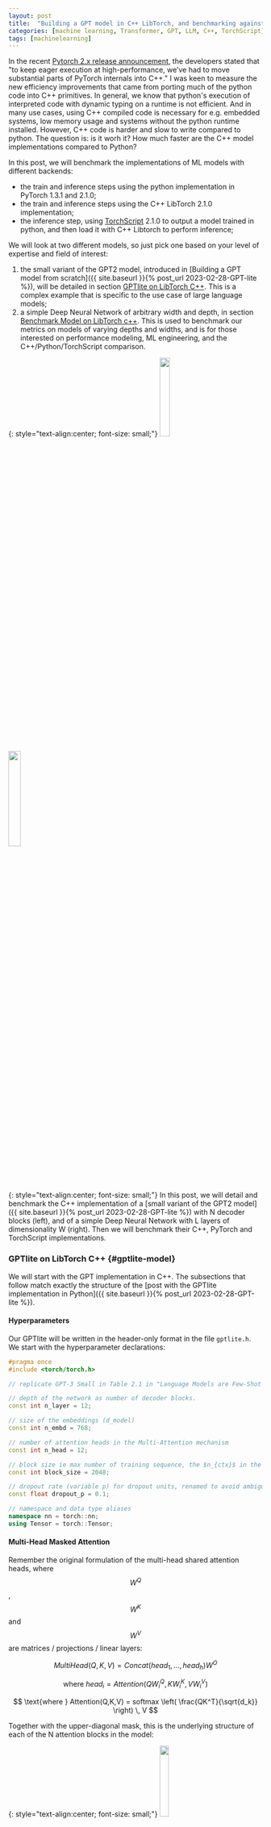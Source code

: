 ```yaml
---
layout: post
title:  "Building a GPT model in C++ LibTorch, and benchmarking against PyTorch and TorchScript"
categories: [machine learning, Transformer, GPT, LLM, C++, TorchScript]
tags: [machinelearning]
---
```


In the recent [Pytorch 2.x release announcement](https://pytorch.org/get-started/pytorch-2.0/), the developers stated that "to keep eager execution at high-performance, we’ve had to move substantial parts of PyTorch internals into C++." I was keen to measure the new efficiency improvements that came from porting much of the python code into C++ primitives. In general, we know that python's execution of interpreted code with dynamic typing on a runtime is not efficient. And in many use cases, using C++ compiled code is necessary for e.g. embedded systems, low memory usage and systems without the python runtime installed. However, C++ code is harder and slow to write compared to python. The question is: is it worh it? How much faster are the C++ model implementations compared to Python? 

In this post, we will benchmark the implementations of ML models with different backends:
- the train and inference steps using the python implementation in PyTorch 1.3.1 and 2.1.0;
- the train and inference steps using the C++ LibTorch 2.1.0 implementation;
- the inference step, using [TorchScript](https://pytorch.org/tutorials/beginner/Intro_to_TorchScript_tutorial.html) 2.1.0 to output a model trained in python, and then load it with C++ Libtorch to perform inference;

We will look at two different models, so just pick one based on your level of expertise and field of interest:
1. the small variant of the GPT2 model, introduced in [Building a GPT model from scratch]({{ site.baseurl }}{% post_url  2023-02-28-GPT-lite %}), will be detailed in section [GPTlite on LibTorch C++](#gptlite-model). This is a complex example that is specific to the use case of large language models; 
2. a simple Deep Neural Network of arbitrary width and depth, in section [Benchmark Model on LibTorch c++](#benchmark-model). This is used to benchmark our metrics on models of varying depths and widths, and is for those interested on performance modeling, ML engineering, and the C++/Python/TorchScript comparison.  

{: style="text-align:center; font-size: small;"}
<img width="20%" height="20%" src="/assets/GPT-lite/gpt_lite_compact.png"/>
&nbsp; &nbsp; &nbsp; &nbsp; &nbsp; &nbsp; &nbsp;
<img width="22%" height="22%" src="/assets/GPT-lite/benchmark_model.png"/>

{: style="text-align:center; font-size: small;"}
In this post, we will detail and benchmark the C++ implementation of a [small variant of the GPT2 model]({{ site.baseurl }}{% post_url  2023-02-28-GPT-lite %}) with N decoder blocks (left), and of a simple Deep Neural Network with L layers of dimensionality W (right). Then we will benchmark their C++, PyTorch and TorchScript implementations.

### GPTlite on LibTorch C++ {#gptlite-model}

We will start with the GPT implementation in C++. The subsections that follow match exactly the structure of the [post with the GPTlite implementation in Python]({{ site.baseurl }}{% post_url  2023-02-28-GPT-lite %}).

#### Hyperparameters

Our GPTlite will be written in the header-only format in the file `gptlite.h`. We start with the hyperparameter declarations:

```cpp
#pragma once
#include <torch/torch.h>

// replicate GPT-3 Small in Table 2.1 in "Language Models are Few-Shot Learners, Brown et al, 2021"

// depth of the network as number of decoder blocks.
const int n_layer = 12;

// size of the embeddings (d_model)
const int n_embd = 768;

// number of attention heads in the Multi-Attention mechanism
const int n_head = 12;

// block size ie max number of training sequence, the $n_{ctx}$ in the paper .
const int block_size = 2048;

// dropout rate (variable p) for dropout units, renamed to avoid ambiguity
const float dropout_p = 0.1;

// namespace and data type aliases
namespace nn = torch::nn;
using Tensor = torch::Tensor;
```

#### Multi-Head Masked Attention

Remember the original formulation of the multi-head shared attention heads, where $$W^Q$$, $$W^K$$ and $$W^V$$ are matrices / projections / linear layers:

$$
MultiHead(Q, K, V ) = Concat(head_1, ..., head_h)W^O
$$

$$
\text{where } head_i = Attention(QW^Q_i, KW^K_i, VW^V_i)
$$

$$
\text{where } Attention(Q,K,V) = softmax \left( \frac{QK^T}{\sqrt{d_k}} \right) \, V
$$


Together with the upper-diagonal mask, this is the underlying structure of each of the N attention blocks in the model:

{: style="text-align:center; font-size: small;"}
<img width="19%" height="19%" src="/assets/GPT-lite/gpt_lite_attention.png"/>

{: style="text-align:center; font-size: small;"}
The multi-head (Nx) attention module in the GPTlite model, emphasized in red.

The C++ code is analogous to the python implementation. We start by defining a single attention head:

```cpp
struct Head : nn::Module {
  Head(int head_size) {
    int head_size = head_size;
    nn::Linear key   = nn::Linear( nn::LinearOptions(n_embd, head_size).bias(false) );
    nn::Linear query = nn::Linear( nn::LinearOptions(n_embd, head_size).bias(false) );
    nn::Linear value = nn::Linear( nn::LinearOptions(n_embd, head_size).bias(false) );
    Tensor tril = torch::tril(torch::ones( {block_size, block_size} ));
    nn::Dropout dropout = nn::Dropout(dropout_p);

    register_module("key", key);
    register_module("query", query);
    register_module("value", value);
    register_buffer("tril", tril);
    register_module("dropout", this->dropout);
  }


  Tensor forward(Tensor x){
    int B=x.size(0), T=x.size(1), C=x.size(2);
    Tensor k = key(x);   //shape (B,T, head_size)
    Tensor q = query(x); //shape (B,T, head_size)
    Tensor v = value(x); //shape (B,T, head_size)

    // compute self-attention scores
    Tensor wei = torch::matmul(q, k.transpose(-2, -1)); //shape (B,T, T)
    wei = wei * std::pow(C,-0.5); //scale by sqrt(d_k)
    wei = wei.masked_fill(tril.slice(0, 0, T).slice(1, 0, T) == 0, -inf);
    wei = F::softmax(wei, -1); // (B, T, T)
    wei = this->dropout(wei);

    // perform weighted aggregation of values
    Tensor out = torch::matmul(wei, v); // shape (B, T, head_size)
    return out;
  }

}
```

In order to keep the code small and clean, `Head` and all our modules that follow will be defined as a `struct` and not as a `class`, so that all members are public and not private by default.
Note the `register_module` operator that is not needed in the python implementation. Why do we need this? In practice, C++ has no reflection, so it cannot iterate over a class variables, unless they're declared somewhere. However, we need this iterator feature, so that LibTorch can iterate class members for e.g. parameter count, recursive copy of submodules to a device, back propagation of weights among several heads, etc. There are two options to create this iterator, and in this post we will use both:
1. We can keep all modules inside an LibTorch container such `nn::Sequential` or `nn::ModuleList`. Applying a function to the container will recursively apply it to every module inside;
2. We can call `register_parameter`, `register_buffer` and `register_module` to register parameters, buffers or modules during initialization, and LibTorch will keep track of these internally.

Also, in the code above, we do `register_buffer` on tril because it is a tensor that is not a parameter, but a state, i.e. torch will not record its gradients.

Finally, LibTorch does not allow named arguments like in Python e.g. `bias=False`, so these cannot be passed *directly*. The possible constructors are `Linear(in_features, out_features)` or `Linear(LinearOptions(in_features, out_features).bias(False))`, so when we need to pass any named parameters, we use the second constructor and wrap all options inside `LinearOptions`.

We will now combine (concatenate) the output of all heads into our multi-head shared-attention module:

```cpp
struct MultiHeadAttention : nn::Module {

  MultiHeadAttention(int num_heads, int head_size) {

    nn::ModuleList heads = torch::nn::ModuleList();
    for (int i=0; i<num_heads; i++)
      heads->push_back( Head(head_size) );
    nn::Linear proj = nn::Linear(n_embd, n_embd);
    nn::Dropout dropout = nn::Dropout(dropout_p);
    
    register_module("heads", heads);
    register_module("proj", proj);
    register_module("dropout", this->dropout);
  }


  Tensor forward(Tensor x){

    //Concatenate the outputs of the heads along the last dimension
    Tensor outputs[n_head];
    for (int i=0; i<n_head; i++){
      Head* head = heads[i]->as<Head>();
      outputs[i] = head->forward(x);
    }

    Tensor out = torch::cat(outputs, -1);
    out = proj(out);
    out = this->dropout(out);
    return out;
  }
}
```

Again, we used `nn::ModuleList` as a container, instead of any std-library container. Containers in C++ are declared for a given fixed element type. So, the tricky bit here is that `nn::ModuleList` stores elements of type `nn::Module` that needs to be casted dynamically to its base type `Head` with `module->as<Head>()` before calling the internal members of the instantiated `Head`.

#### Feed Forward Network

The Feed-forward network is a two-layer Deep Neural Network and is pretty straighforward to implement:

{: style="text-align:center; font-size: small;"}
<img width="19%" height="19%" src="/assets/GPT-lite/gpt_lite_feedforward.png"/>

{: style="text-align:center; font-size: small;"}
The feed forward network in the GPTlite model, emphasized in red.

```cpp
struct FeedForward : nn::Module {

  FeedForward(int n_embd) {
    nn::Sequential net = nn::Sequential(
      nn::Linear(n_embd, n_embd*4),
      nn::ReLU(),
      nn::Linear(n_embd*4, n_embd),
      nn::Dropout(dropout_p)
      );
    register_module("net", net);

  Tensor forward(Tensor x) {
    return net->forward(x);
  }
}
```

#### The GPT Block

We'll call GPT *block* the sequence of a multi-head attention and a feedforward module. Similarly to the python implementation, we add skip connections and normalization before the attention and feed-forward network.

{: style="text-align:center; font-size: small;"}
<img width="19%" height="19%" src="/assets/GPT-lite/gpt_lite_blocks.png"/>

{: style="text-align:center; font-size: small;"}
The GPT block(s) in the GPTlite model, emphasized in red.

```cpp
struct Block : nn::Module {

  Block(int n_embd, int n_head) {
    int head_size = (int) (n_embd / n_head);
    std::shared_ptr<MultiHeadAttention> sa = 
      std::shared_ptr<MultiHeadAttention>( new MultiHeadAttention(n_head, head_size) );
    std::shared_ptr<FeedForward> ffwd =
      std::shared_ptr<FeedForward>( new FeedForward(n_embd) );
    nn::LayerNorm ln1 = nn::LayerNorm(  std::vector<int64_t> {n_embd} );
    nn::LayerNorm ln2 = nn::LayerNorm(  std::vector<int64_t> {n_embd} );

    register_module("sa", sa);
    register_module("ffwd", ffwd);
    register_module("ln1", ln1);
    register_module("ln2", ln2);
  }

  Tensor forward(Tensor x) {
    x = x + sa->forward(ln1(x));
    x = x + ffwd->forward(ln2(x));
    return x;
  }
}
```

You will notice we will be using `shared_ptr` to wrap our classes. It is not accidental. In fact, all LibTorch modules are a shared pointer to the implementation of a given class. Thus, all `torch::nn` modules can be passed by value directly. E.g. the linear layer `nn::Linear` is just an alias for `std::shared_ptr<nn::LinearImpl>`, where `nn::LinearImpl` is the implementation. Because of this, the documentation suggests initializing modules with `nullptr` as the default value of the pointer, and initializing the implementation dynamically later when needed. This is because the alternative of not initializing the pointer would call the default constructor e.g. `Linear()` which is not defined, and lead to a compilation error.

There's also a subtle difference in the `LayerNorm` initialization. By design, `LayerNorm` accepts a list of normalized dimensions as input. Alternatively, in the python implementation, when a single `int` value is passed, only the last dimension of the input is normalized, and will be resized to the integer value. However, in C++, `LayerNorm` does not include the constructor initialization with a single integer argument, so we have to use the general constructor and pass it as a singleton list.

#### Final GPTlite Model

Putting it all together:

```cpp
struct GPTlite : nn::Module {

  GPTlite(int vocab_size){
    nn::Embedding token_embedding_table = nn::Embedding(vocab_size, n_embd);
    nn::Embedding position_embedding_table = nn::Embedding(block_size, n_embd);
    nn::Sequential blocks = nn::Sequential();
    for (int i=0; i<n_layer; i++)
      blocks->push_back( Block(n_embd, n_head) );
		
    nn::LayerNorm ln = nn::LayerNorm(  std::vector<int64_t> {n_embd} );
    nn::Linear lm_head = nn::Linear( nn::LinearOptions(n_embd, vocab_size).bias(false)  );

    register_module("token_embedding_table", token_embedding_table);
    register_module("position_embedding_table", position_embedding_table);
    register_module("blocks", blocks);
    register_module("ln", ln);
    register_module("lm_head", lm_head);
  }


  Tensor forward(Tensor idx){
    int T = idx.size(1);
    Tensor tok_emb = token_embedding_table(idx); //shape (B,T,C)
    Tensor pos_emb = position_embedding_table(torch::arange(T).to( idx.device() )); //shape (T,C)
    Tensor x = tok_emb + pos_emb; //shape (B,T,C)
    x = blocks->forward(x);
    x = ln(x);
    Tensor logits = lm_head(x); //shape (B,T,C)
    return logits.permute({0,2,1}); //shape (B,C,T)
  }
}
```


### Benchmark Model on LibTorch C++ {#benchmark-model}

We will define a simple benchmark model, which is simply a DNN with `L` layers of width `W`, with a ReLu activation between layers. This is defined in `benchmark.h` as:

```cpp
#pragma once
#include <torch/torch.h>

struct BenchmarkModel : torch::nn::Module {
  /// DNN with L layers and W neurons per layer

  BenchmarkModel(int64_t W, int64_t L, int64_t in_size, int64_t out_size){
    torch::nn::Sequential layers = torch::nn::Sequential();
    layers->push_back(torch::nn::Linear(in_size, W));
    layers->push_back(torch::nn::ReLU());
    for (int64_t l = 0; l<L-2; ++l) {
      layers->push_back(torch::nn::Linear(W, W));
      layers->push_back(torch::nn::ReLU());
      }
    layers->push_back(torch::nn::Linear(W, out_size));
    layers->push_back(torch::nn::ReLU());
    register_module("layers", layers);
    this->to(device);
  }

  torch::Tensor forward(torch::Tensor input) {
    return layers->forward(input);
  }
}
```

## Main loop

Our `main.cpp` file will contain a loop that will benchmark the train and inference operations of a model for a random input:

```cpp
#include "gptlite.h"
#include "benchmark.h"

torch::Device device = torch::cuda::is_available() ? torch::kCUDA : torch::kCPU;

int main(int argc, const char* argv[]) {

    const int vocab_size = 65, batch_size=1; 
    const torch::ScalarType Long = torch::ScalarType::Long;
    torch::Tensor idx = torch::randint(0, vocab_size, {batch_size, block_size}, device).to(Long);
    torch::Tensor label = torch::randint(0, vocab_size, {batch_size, block_size}, device).to(Long);
    GPTlite model = GPTlite(vocab_size);
    model.to(device);
    benchmark_train<GPTlite>(model, idx, label);
    benchmark_inference<GPTlite>(model, idx);
}
```

As an important remark, LibTorch does not include a C++ equivalent to `torch.set_default_device`, so we have to manually move to the GPU every datapoint and module. And because we registered every parameter, buffer and module previously, doing `model.to(device)` will recursively copy all the contents in the model to the device. The final functions `benchmark_train` and `benchmark_inference` perform the benchmark of method several train and inference epochs, respectively. The C++ implementation is analogous to its python counterpart, however we'll use a templated `typename ModelType` to cover all possible model implementations:

```cpp
const uint warmup_epochs = 30;  // number of epochs to run before benchmarking
const uint benchmark_epochs = 30;  // number of epochs to benchmark

template <typename ModelType>
void benchmark_train(ModelType & model, torch::Tensor x, torch::Tensor label) {

  clock_t start_time;
  torch::Tensor output, loss;
  
  model.train();
  torch::optim::Adam optimizer( model.parameters(),
    torch::optim::AdamOptions(2e-4).betas(std::make_tuple(0.5, 0.5)));

  for (int64_t epoch = 0; epoch < warmup_epochs + benchmark_epochs; ++epoch) {

    if (epoch == warmup_epochs)
      start_time = clock();

    optimizer.zero_grad();
    output = model.forward(x);
    output = F::softmax(output, F::SoftmaxFuncOptions(1));
    loss = torch::cross_entropy_loss(output, label);
    loss.backward();
    optimizer.step();
  }

  double benchmark_time = double(clock() - start_time) / CLOCKS_PER_SEC;
  double throughput = benchmark_epochs / benchmark_time;
  std::cout << "train runtime: " << benchmark_time << " seconds" << std::endl;
  std::cout << "train throughput: " << throughput << " epochs/second" << std::endl;
}
``` 

The implementation of `benchmark_inference` is a much simpler loop with `model.eval()` instead, the `torch::NoGradGuard` variable (equivalent to `with torch.no_grad()` in python), and only a forward pass in the epochs loop. However, we add an extra templated type for the input data, to support the TorchScript-based inference that we will discuss in the next chapter:

```cpp
template <typename ModelType, typename InputType = torch::Tensor>
void benchmark_inference(ModelType & model, InputType x) {

  clock_t start_time;
  model.eval();
  
  { 
    //no_grad scope, C++ equivalent to 'with torch.no_grad()' in Python
    torch::NoGradGuard no_grad;

    for (int64_t epoch = 0; epoch < warmup_epochs; ++epoch) 
      model.forward(x);

    start_time = clock();
    for (int64_t epoch = 0; epoch < benchmark_epochs; ++epoch)
      model.forward(x);
  }

  double benchmark_time = double(clock() - start_time) / CLOCKS_PER_SEC;
  double throughput = benchmark_epochs / benchmark_time;
  std::cout << "inference runtime: " << benchmark_time << " seconds" << std::endl;
  std::cout << "inference throughput: " << throughput << " epochs/second" << std::endl;
}
```

### TorchScript: python for training, C++ for inference

In ideal scenarions, we would want the flexibility and speed of development of python, with the low memory footprint and high efficiency of C++. This is possible with [TorchScript](https://pytorch.org/tutorials/beginner/Intro_to_TorchScript_tutorial.html). To do that, we will train the model `model` in python and output it as the binary `model_jit.pt` file, via:

```python
model_jit = torch.jit.script(model) 
# model_jit = torch.jit.trace(model, (x))
model_jit.save('model_jit.pt')
```

[//]: # As a side note, `torch.jit.script` requires optional arguments in python to be explicitly declared with their `typing` type e.g.:
[//]: # ```python
[//]: #   def forward(self, idx, targets: Optional[torch.Tensor]=None):
[//]: # ```
[//]: # instead of:
[//]: # ```python
[//]: #   def forward(self, idx, targets=None):
[//]: # ```

On the inference side, in C++, we [follow the LibTorch documentation](https://pytorch.org/tutorials/advanced/cpp_export.html) and will load and run inference on that model with the following code:

```cpp
#include <torch/script.h>
using JitModule = torch::jit::Module;
using JitInput  = std::vector<torch::jit::IValue>;

JitModule model = torch::jit::load("model_jit.pt").to(device);
benchmark_inference<JitModule, JitInput>(model, {x});
```

Note that the type of the model and input data is not `torch::nn::Module` and `torch::Tensor` as before. Instead, we have `torch::jit::Module` and `std::vector<torch::jit::IValue>`, respectively. This justifies the use of the templates on the definition of `benchmark_interface`.

### Compilation

We follow the [instructions on the LibTorch documentation](https://pytorch.org/cppdocs/installing.html#installing-c-distributions-of-pytorch) and use the CMake build systems to generate our binaries. The `CMakeLists.txt` is:

```cmake
cmake_minimum_required(VERSION 3.0 FATAL_ERROR)
project(torch_cpp_benchmark)

find_package(Torch REQUIRED)
set(CMAKE_CXX_FLAGS "${CMAKE_CXX_FLAGS} ${TORCH_CXX_FLAGS}")

set(SOURCE_FILES gptlite.h benchmark.h main.cpp)

add_executable(main ${SOURCE_FILES} )
target_link_libraries(main "${TORCH_LIBRARIES}")
set_property(TARGET main PROPERTY CXX_STANDARD 17)
``` 

and we will run cmake in Release mode (for compile optimizations), and we specify the path of LibTorch, and (optionally) two extra flags to compile our code with the cuDNN and cuSPARSELt libraries:
```shell
cmake .. \
 -DCMAKE_BUILD_TYPE=Release \
 -DCAFFE2_USE_CUDNN=1 -DCAFFE2_USE_CUSPARSELT=1 \
 -DCMAKE_PREFIX_PATH=`python3 -c 'import torch;print(torch.utils.cmake_prefix_path)'`
```

### Benchmark

We compared the throughput (samples/sec) and GPU memory usage (GBs) of three distinct implementations:
1. the small variant of GPTlite;
2. a deep benchmark model made of 2048 layers with 256 activations per layer, with input and output of size 2048; and
3. a wide benchmark model of 3 layers with 8192 activations each, with input and output of size 2048.

So in practice we are testing a very deep DNN, a very shallow DNN and a large language model. For each model, we tested:
- the python PyTorch implementation of training and inference on python 1.3.1 and python 2.1.0;
- the C++ LibTorch 2.1.0 implementation of train and inference; and
- the TorchScript combo, using PyTorch 2.1.0 to train and output the model, and C++ LibTorch 2.1.0 to load and perform inference. 

As an important remark, I noticed that both the python and C++ implementations of Torch leak memory on the GPU when several models are allocated in the same run, as the deallocation does not clear the memory completely. For that reason, I executed a new run per benchmark value.
The results are the following: 

{: style="text-align:center; font-size: small;"}
<img width="90%" height="90%" src="/assets/GPT-lite-cpp/benchmark_wide.png"/>

{: style="text-align:center; font-size: small;"}
<img width="90%" height="90%" src="/assets/GPT-lite-cpp/benchmark_deep.png"/>

{: style="text-align:center; font-size: small;"}
<img width="90%" height="90%" src="/assets/GPT-lite-cpp/benchmark_gptlite.png"/>

Looking at the memory usage, we see that there is a much smaller memory requirement for inference-only runs (light blue bars), compared to runs that performed train and inference (navy blue, orange, and green bars). This is expected, due to the extra parameters and optimizer values required for training. Training leads to an increase in memory in the order of 4x to 10x. 

Looking at the performance, there is a gain of up to 15% in throughput when moving from PyTorch 1.3.1 to 2.1.0 (navy blue to orange bars), so indeed, porting several PyTorch instructions to C++ really helped in performance, due to less python instruction executed on the python runtime. There is also a small throughput increase of up to 10% when moving from python and PyTorch 2.1.0 to its C++ LibTorch equivalent (from orange to green bars), and this is explained again by the python runtime overhead. Finally, the inference when comparing the pure C++ implementation and the TorchScript implementation (train in python, inference in C++) is neglegible, which means that TorchScript does a pretty good job in (de)serializing the model. All these gains were not visible in the Deep DNN model, and that is something that is counter intuitive to me.

The final message is: **for the best training flexibility and inference efficiency, use PyTorch 2.x to train, LibTorch 2.x to do inference, and TorchScript to glue both**.

And we reached the end of this post! If you want to replicate these results, see the [GPT-lite-cpp repo](https://github.com/brunomaga/brunomaga.github.io/tree/master/assets/GPT-lite-cpp).

